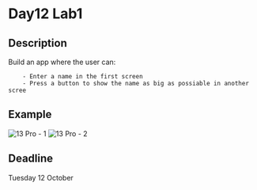 # Day12 Lab1

## Description 

Build an app where the user can:

        - Enter a name in the first screen
        - Press a button to show the name as big as possiable in another scree
        
        
## Example
![13 Pro - 1](https://user-images.githubusercontent.com/34512743/136950637-0b42b4fd-ea76-4d95-b005-61a30e5a3402.png)
![13 Pro - 2](https://user-images.githubusercontent.com/34512743/136950646-d7834a72-cd36-4c69-81cb-8f845aafc0e5.png)


## Deadline
Tuesday 12 October
